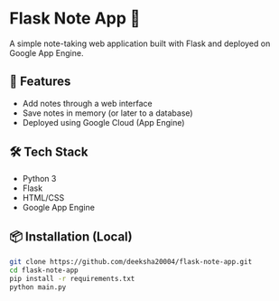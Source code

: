 # Flask Note App 📝

A simple note-taking web application built with Flask and deployed on Google App Engine.

## 🚀 Features

- Add notes through a web interface
- Save notes in memory (or later to a database)
- Deployed using Google Cloud (App Engine)

## 🛠️ Tech Stack

- Python 3
- Flask
- HTML/CSS
- Google App Engine

## 📦 Installation (Local)

```bash
git clone https://github.com/deeksha20004/flask-note-app.git
cd flask-note-app
pip install -r requirements.txt
python main.py
